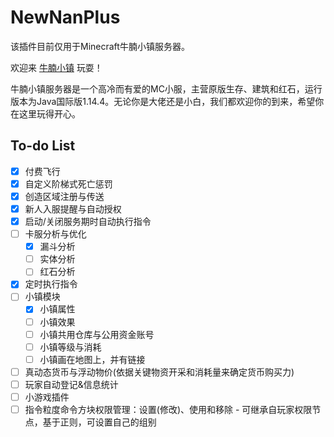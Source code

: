 # NewNanPlus

该插件目前仅用于Minecraft牛腩小镇服务器。

欢迎来 [牛腩小镇](https://newnan.city/) 玩耍！

牛腩小镇服务器是一个高冷而有爱的MC小服，主营原版生存、建筑和红石，运行版本为Java国际版1.14.4。无论你是大佬还是小白，我们都欢迎你的到来，希望你在这里玩得开心。

## To-do List

- [x] 付费飞行
- [x] 自定义阶梯式死亡惩罚
- [x] 创造区域注册与传送
- [x] 新人入服提醒与自动授权
- [x] 启动/关闭服务期时自动执行指令
- [ ] 卡服分析与优化
  - [x] 漏斗分析
  - [ ] 实体分析
  - [ ] 红石分析
- [x] 定时执行指令
- [ ] 小镇模块
  - [x] 小镇属性
  - [ ] 小镇效果
  - [ ] 小镇共用仓库与公用资金账号
  - [ ] 小镇等级与消耗
  - [ ] 小镇画在地图上，并有链接
- [ ] 真动态货币与浮动物价(依据关键物资开采和消耗量来确定货币购买力)
- [ ] 玩家自动登记&信息统计
- [ ] 小游戏插件
- [ ] 指令粒度命令方块权限管理：设置(修改)、使用和移除 - 可继承自玩家权限节点，基于正则，可设置自己的组别
